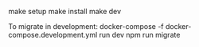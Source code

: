 make setup
make install
make dev

To migrate in development: docker-compose -f docker-compose.development.yml run dev npm run migrate

